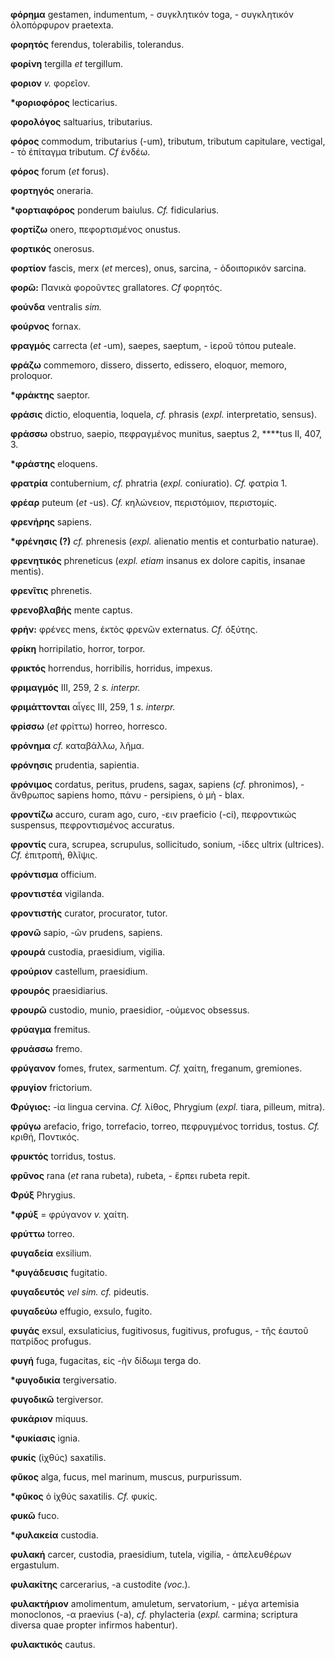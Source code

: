 **φόρημα** gestamen, indumentum, - συγκλητικόν toga, - συγκλητικόν
ὁλοπόρφυρον praetexta.

**φορητός** ferendus, tolerabilis, tolerandus.

**φορίνη** tergilla *et* tergillum.

**φοριον** *v.* φορεῖον.

**\*φοριοφόρος** lecticarius.

**φορολόγος** saltuarius, tributarius.

**φόρος** commodum, tributarius (-um), tributum, tributum capitulare,
vectigal, - τὸ ἐπίταγμα tributum. *Cf* ἐνδέω.

**φόρος** forum (*et* forus).

**φορτηγός** oneraria.

**\*φορτιαφόρος** ponderum baiulus. *Cf.* fidicularius.

**φορτίζω** onero, πεφορτισμένος onustus.

**φορτικός** onerosus.

**φορτίον** fascis, merx (*et* merces), onus, sarcina, - ὁδοιπορικόν
sarcina.

**φορῶ:** Πανικὰ φοροῦντες grallatores. *Cf* φορητός.

**φούνδα** ventralis *sim.*

**φούρνος** fornax.

**φραγμός** carrecta (*et* -um), saepes, saeptum, - ἱεροῦ τόπου puteale.

**φράζω** commemoro, dissero, disserto, edissero, eloquor, memoro,
proloquor.

**\*φράκτης** saeptor.

**φράσις** dictio, eloquentia, loquela, *cf.* phrasis (*expl.*
interpretatio, sensus).

**φράσσω** obstruo, saepio, πεφραγμένος munitus, saeptus 2, \*\*\*\*tus
II, 407, 3.

**\*φράστης** eloquens.

**φρατρία** contubernium, *cf.* phratria (*expl.* coniuratio). *Cf.*
φατρία 1.

**φρέαρ** puteum (*et* -us). *Cf.* κηλώνειον, περιστόμιον, περιστομίς.

**φρενήρης** sapiens.

**\*φρένησις (?)** *cf.* phrenesis (*expl.* alienatio mentis et
conturbatio naturae).

**φρενητικός** phreneticus (*expl. etiam* insanus ex dolore capitis,
insanae mentis).

**φρενῖτις** phrenetis.

**φρενοβλαβής** mente captus.

**φρήν:** φρένες mens, ἐκτὸς φρενῶν externatus. *Cf.* ὀξύτης.

**φρίκη** horripilatio, horror, torpor.

**φρικτός** horrendus, horribilis, horridus, impexus.

**φριμαγμός** III, 259, 2 *s.* *interpr.*

**φριμάττονται** αἶγες III, 259, 1 *s. interpr.*

**φρίσσω** (*et* φρίττω) horreo, horresco.

**φρόνημα** *cf.* καταβάλλω, λῆμα.

**φρόνησις** prudentia, sapientia.

**φρόνιμος** cordatus, peritus, prudens, sagax, sapiens (*cf.*
phronimos), - ἄνθρωπος sapiens homo, πάνυ - persipiens, ὁ μὴ - blax.

**φροντίζω** accuro, curam ago, curo, -ειν praeficio (-ci), πεφροντικώς
suspensus, πεφροντισμένος accuratus.

**φροντίς** cura, scrupea, scrupulus, sollicitudo, sonium, -ίδες ultrix
(ultrices). *Cf.* ἐπιτροπή, θλῖψις.

**φρόντισμα** officium.

**φροντιστέα** vigilanda.

**φροντιστής** curator, procurator, tutor.

**φρονῶ** sapio, -ῶν prudens, sapiens.

**φρουρά** custodia, praesidium, vigilia.

**φρούριον** castellum, praesidium.

**φρουρός** praesidiarius.

**φρουρῶ** custodio, munio, praesidior, -ούμενος obsessus.

**φρύαγμα** fremitus.

**φρυάσσω** fremo.

**φρύγανον** fomes, frutex, sarmentum. *Cf.* χαίτη, freganum, gremiones.

**φρυγίον** frictorium.

**Φρύγιος:** -ία lingua cervina. *Cf.* λίθος, Phrygium (*expl.* tiara,
pilleum, mitra).

**φρύγω** arefacio, frigo, torrefacio, torreo, πεφρυγμένος torridus,
tostus. *Cf.* κριθή, Ποντικός.

**φρυκτός** torridus, tostus.

**φρῦνος** rana (*et* rana rubeta), rubeta, - ἕρπει rubeta repit.

**Φρύξ** Phrygius.

**\*φρύξ** = φρύγανον *v.* χαίτη.

**φρύττω** torreo.

**φυγαδεία** exsilium.

**\*φυγάδευσις** fugitatio.

**φυγαδευτός** *vel sim. cf.* pideutis.

**φυγαδεύω** effugio, exsulo, fugito.

**φυγάς** exsul, exsulaticius, fugitivosus, fugitivus, profugus, - τῆς
ἑαυτοῦ πατρίδος profugus.

**φυγή** fuga, fugacitas, εἰς -ὴν δίδωμι terga do.

**\*φυγοδικία** tergiversatio.

**φυγοδικῶ** tergiversor.

**φυκάριον** miquus.

**\*φυκίασις** ignia.

**φυκίς** (ἰχθύς) saxatilis.

**φῦκος** alga, fucus, mel marinum, muscus, purpurissum.

**\*φῦκος** ὁ ἰχθύς saxatilis. *Cf.* φυκίς.

**φυκῶ** fuco.

**\*φυλακεία** custodia.

**φυλακή** carcer, custodia, praesidium, tutela, vigilia, - ἀπελευθέρων
ergastulum.

**φυλακίτης** carcerarius, -a custodite *(voc.*).

**φυλακτήριον** amolimentum, amuletum, servatorium, - μέγα artemisia
monoclonos, -α praevius (-a), *cf.* phylacteria (*expl.* carmina;
scriptura diversa quae propter infirmos habentur).

**φυλακτικός** cautus.
